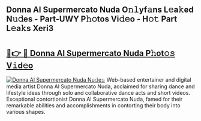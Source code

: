 ## Donna Al Supermercato Nuda O𝚗𝚕yf𝚊ns L𝚎a𝚔ed N𝚞𝚍es - Part-UWY P𝚑𝚘tos Vi𝚍𝚎o - H𝚘𝚝 Part L𝚎a𝚔s Xeri3

# <h2><a href="http://kfcfg1.oniu.top/?m=Donna+Al+Supermercato+Nuda">🔗👉 🔴 Donna Al Supermercato Nuda P𝚑ot𝚘𝚜 V𝚒d𝚎o</a></h2>

[![Donna Al Supermercato Nuda Nu𝚍e𝚜](https://i.imgur.com/0qMVB7G.gif)](http://kfcfg1.oniu.top/?m=Donna+Al+Supermercato+Nuda)
Web-based entertainer and digital media artist Donna Al Supermercato Nuda, acclaimed for sharing dance and lifestyle ideas through solo and collaborative dance acts and short videos. Exceptional contortionist Donna Al Supermercato Nuda, famed for their remarkable abilities and accomplishments in contorting their body into various shapes.  
